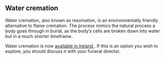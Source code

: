 ##  Water cremation

Water cremation, also known as resomation, is an environmentally friendly
alternative to flame cremation. The process mimics the natural process a body
goes through in burial, as the body’s cells are broken down into water but in
a much shorter timeframe.

Water cremation is now [ available in Ireland
](https://www.purereflections.ie/) . If this is an option you wish to explore,
you should discuss it with your funeral director.
